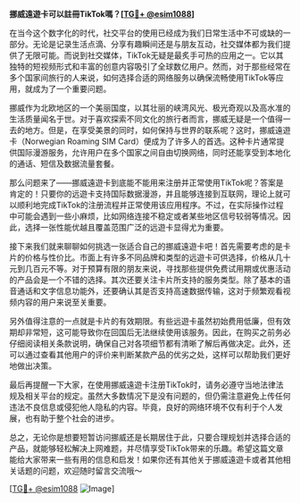 **挪威遠遊卡可以註冊TikTok嗎？[[TG💪+ @esim1088](https://t.me/s/esim1088)]**

在当今这个数字化的时代，社交平台的使用已经成为我们日常生活中不可或缺的一部分。无论是记录生活点滴、分享有趣瞬间还是与朋友互动，社交媒体都为我们提供了无限可能。而说到社交媒体，TikTok无疑是最炙手可热的应用之一。它以其独特的短视频形式和丰富的创意内容吸引了全球数亿用户。然而，对于那些经常在多个国家间旅行的人来说，如何选择合适的网络服务以确保流畅使用TikTok等应用，就成为了一个重要问题。

挪威作为北欧地区的一个美丽国度，以其壮丽的峡湾风光、极光奇观以及高水准的生活质量闻名于世。对于喜欢探索不同文化的旅行者而言，挪威无疑是一个值得一去的地方。但是，在享受美景的同时，如何保持与世界的联系呢？这时，挪威遠遊卡（Norwegian Roaming SIM Card）便成为了许多人的首选。这种卡片通常提供国际漫游服务，允许用户在多个国家之间自由切换网络，同时还能享受到本地化的通话、短信及数据流量套餐。

那么问题来了——挪威遠遊卡到底能不能用来注册并正常使用TikTok呢？答案是肯定的！只要你的远遊卡支持国际数据漫游，并且能够连接到互联网，理论上就可以顺利地完成TikTok的注册流程并正常使用该应用程序。不过，在实际操作过程中可能会遇到一些小麻烦，比如网络连接不稳定或者某些地区信号较弱等情况。因此，选择一张性能优越且覆盖范围广泛的远遊卡显得尤为重要。

接下来我们就来聊聊如何挑选一张适合自己的挪威遠遊卡吧！首先需要考虑的是卡片的价格与性价比。市面上有许多不同品牌和类型的远遊卡可供选择，价格从几十元到几百元不等。对于预算有限的朋友来说，寻找那些提供免费试用期或优惠活动的产品会是一个不错的选择。其次还要关注卡片所支持的服务类型。除了基本的语音通话和文字信息功能外，还要确认其是否支持高速数据传输，这对于频繁观看视频内容的用户来说至关重要。

另外值得注意的一点就是卡片的有效期限。有些远遊卡虽然初始费用低廉，但有效期却非常短，这可能导致你在回国后无法继续使用该服务。因此，在购买之前务必仔细阅读相关条款说明，确保自己对各项细节都有清晰了解后再做决定。此外，还可以通过查看其他用户的评价来判断某款产品的优劣之处，这样可以帮助我们更好地做出决策。

最后再提醒一下大家，在使用挪威遠遊卡注册TikTok时，请务必遵守当地法律法规及相关平台的规定。虽然大多数情况下是没有问题的，但仍需注意避免上传任何违法不良信息或侵犯他人隐私的内容。毕竟，良好的网络环境不仅有利于个人发展，也有助于整个社会的进步。

总之，无论你是想要短暂访问挪威还是长期居住于此，只要合理规划并选择合适的产品，就能够轻松解决上网难题，并尽情享受TikTok带来的乐趣。希望这篇文章能给大家带来一些有用的信息和启发！如果你还有其他关于挪威遠遊卡或者其他相关话题的问题，欢迎随时留言交流哦～ 

[[TG💪+ @esim1088](https://t.me/s/esim1088) ![Image](https://i.postimg.cc/4NQfJmqS/Snipaste-2025-05-13-00-14-12.png)]